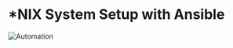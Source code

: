 # *NIX System Setup with Ansible

![Automation](http://imgs.xkcd.com/comics/the_general_problem.png)


